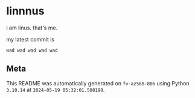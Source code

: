 # linnnus

i am linus. that's me.

my latest commit is

```
wad wad wad wad wad
```

## Meta

This README was automatically generated on `fv-az568-806` using Python
`3.10.14` at `2024-05-19 05:32:01.508190`.
